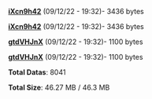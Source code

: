 [**iXcn9h42**](/data/iXcn9h42.txt) (09/12/22 - 19:32)- 3436 bytes

[**iXcn9h42**](/data/iXcn9h42.txt) (09/12/22 - 19:32)- 3436 bytes

[**gtdVHJnX**](/data/gtdVHJnX.txt) (09/12/22 - 19:32)- 1100 bytes

[**gtdVHJnX**](/data/gtdVHJnX.txt) (09/12/22 - 19:32)- 1100 bytes

**Total Datas**: 8041

**Total Size**: 46.27 MB / 46.3 MB